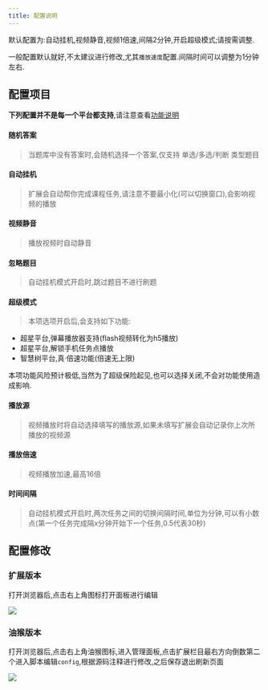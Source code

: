 ```yaml
---
title: 配置说明
---
```


默认配置为:自动挂机,视频静音,视频1倍速,间隔2分钟,开启超级模式;请按需调整.

一般配置默认就好,不太建议进行修改,尤其`播放速度`配置.间隔时间可以调整为1分钟左右.



## 配置项目

**下列配置并不是每一个平台都支持**,请注意查看[功能说明](/1-UserGuide/featured.html)

#### 随机答案

> 当题库中没有答案时,会随机选择一个答案,仅支持 单选/多选/判断 类型题目

#### 自动挂机

> 扩展会自动帮你完成课程任务,请注意不要最小化(可以切换窗口),会影响视频的播放

#### 视频静音

> 播放视频时自动静音

#### 忽略题目

> 自动挂机模式开启时,跳过题目不进行刷题

#### 超级模式

> 本项选项开启后,会支持如下功能:

* 超星平台,弹幕播放器支持(flash视频转化为h5播放)
* 超星平台,解锁手机任务点播放
* 智慧树平台,真·倍速功能(倍速无上限)

本项功能风险预计极低,当然为了超级保险起见,也可以选择关闭,不会对功能使用造成影响.

#### 播放源

> 视频播放时将自动选择填写的播放源,如果未填写扩展会自动记录你上次所播放的视频源

#### 播放倍速

> 视频播放加速,最高16倍

#### 时间间隔

> 自动挂机模式开启时,两次任务之间的切换间隔时间,单位为分钟,可以有小数点(第一个任务完成隔x分钟开始下一个任务,0.5代表30秒)



## 配置修改

### 扩展版本
打开浏览器后,点击右上角图标打开面板进行编辑

![](/img/config.jpg)


### 油猴版本
打开浏览器后,点击右上角油猴图标,进入管理面板,点击扩展栏目最右方向倒数第二个进入脚本编辑`config`,根据源码注释进行修改,之后保存退出刷新页面

![](/img/config2.webp)